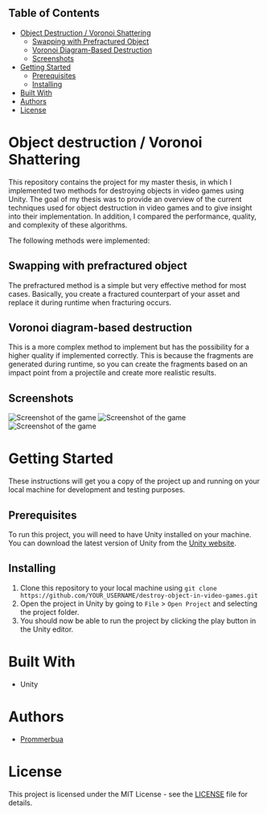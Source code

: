 ## Table of Contents

- [Object Destruction / Voronoi Shattering](#object-destruction--voronoi-shattering)
  - [Swapping with Prefractured Object](#swapping-with-prefractured-object)
  - [Voronoi Diagram-Based Destruction](#voronoi-diagram-based-destruction)
  - [Screenshots](#screenshots)
- [Getting Started](#getting-started)
  - [Prerequisites](#prerequisites)
  - [Installing](#installing)
- [Built With](#built-with)
- [Authors](#authors)
- [License](#license)




# Object destruction / Voronoi Shattering

This repository contains the project for my master thesis, in which I implemented two methods for destroying objects in video games using Unity. The goal of my thesis was to provide an overview of the current techniques used for object destruction in video games and to give insight into their implementation. In addition, I compared the performance, quality, and complexity of these algorithms.

The following methods were implemented:

## Swapping with prefractured object
The prefractured method is a simple but very effective method for most cases. Basically, you create a fractured counterpart of your asset and replace it during runtime when fracturing occurs.
## Voronoi diagram-based destruction
This is a more complex method to implement but has the possibility for a higher quality if implemented correctly. This is because the fragments are generated during runtime, so you can create the fragments based on an impact point from a projectile and create more realistic results.

## Screenshots

![Screenshot of the game](/path/to/screenshot.png)
![Screenshot of the game](/path/to/screenshot.png)
![Screenshot of the game](/path/to/screenshot.png)

# Getting Started

These instructions will get you a copy of the project up and running on your local machine for development and testing purposes.

## Prerequisites

To run this project, you will need to have Unity installed on your machine. You can download the latest version of Unity from the [Unity website](https://unity.com/).

## Installing

1. Clone this repository to your local machine using `git clone https://github.com/YOUR_USERNAME/destroy-object-in-video-games.git`
2. Open the project in Unity by going to `File` > `Open Project` and selecting the project folder.
3. You should now be able to run the project by clicking the play button in the Unity editor.


# Built With

- Unity

# Authors

- [Prommerbua](https://github.com/Prommerbua)

# License

This project is licensed under the MIT License - see the [LICENSE](LICENSE) file for details.
